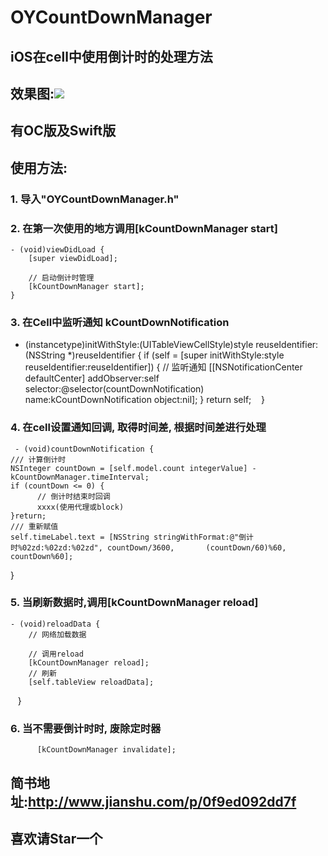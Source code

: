 # OYCountDownManager
## iOS在cell中使用倒计时的处理方法
## 效果图:![](https://github.com/herobin22/OYCountDownManager/raw/master/Untitled.gif) 
## 有OC版及Swift版
## 使用方法: 
### 1. 导入"OYCountDownManager.h"
### 2. 在第一次使用的地方调用[kCountDownManager start]
    - (void)viewDidLoad {
        [super viewDidLoad];
    
        // 启动倒计时管理
        [kCountDownManager start];
    }
### 3. 在Cell中监听通知 kCountDownNotification
  - (instancetype)initWithStyle:(UITableViewCellStyle)style reuseIdentifier:(NSString *)reuseIdentifier {
    if (self = [super initWithStyle:style reuseIdentifier:reuseIdentifier]) {
        // 监听通知
        [[NSNotificationCenter defaultCenter] addObserver:self selector:@selector(countDownNotification) name:kCountDownNotification object:nil];
    }
    return self;
    }
### 4. 在cell设置通知回调, 取得时间差, 根据时间差进行处理
     - (void)countDownNotification {
    /// 计算倒计时
    NSInteger countDown = [self.model.count integerValue] - kCountDownManager.timeInterval;
    if (countDown <= 0) {
          // 倒计时结束时回调
          xxxx(使用代理或block)
    }return;
    /// 重新赋值
    self.timeLabel.text = [NSString stringWithFormat:@"倒计时%02zd:%02zd:%02zd", countDown/3600,       (countDown/60)%60, countDown%60];
}
### 5. 当刷新数据时,调用[kCountDownManager reload]
    - (void)reloadData {
        // 网络加载数据
    
        // 调用reload
        [kCountDownManager reload];
        // 刷新
        [self.tableView reloadData];
    }
### 6. 当不需要倒计时时, 废除定时器
```
      [kCountDownManager invalidate];
```


## 简书地址:http://www.jianshu.com/p/0f9ed092dd7f
## 喜欢请Star一个
